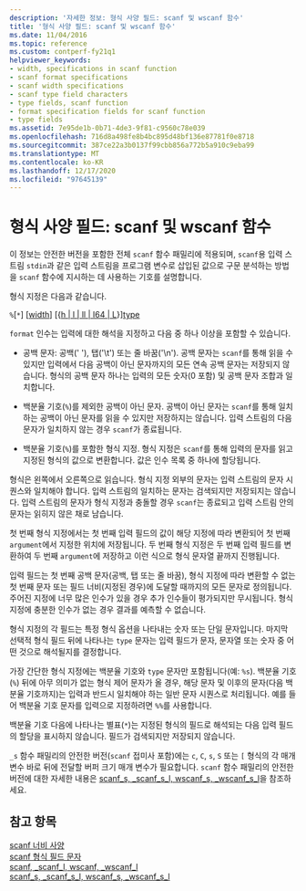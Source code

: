 ```yaml
---
description: '자세한 정보: 형식 사양 필드: scanf 및 wscanf 함수'
title: '형식 사양 필드: scanf 및 wscanf 함수'
ms.date: 11/04/2016
ms.topic: reference
ms.custom: contperf-fy21q1
helpviewer_keywords:
- width, specifications in scanf function
- scanf format specifications
- scanf width specifications
- scanf type field characters
- type fields, scanf function
- format specification fields for scanf function
- type fields
ms.assetid: 7e95de1b-0b71-4de3-9f81-c9560c78e039
ms.openlocfilehash: 716d8a498fe8b4bc895d48bf136e87781f0e8718
ms.sourcegitcommit: 387ce22a3b0137f99cbb856a772b5a910c9eba99
ms.translationtype: MT
ms.contentlocale: ko-KR
ms.lasthandoff: 12/17/2020
ms.locfileid: "97645139"
---
```

# <a name="format-specification-fields-scanf-and-wscanf-functions"></a>형식 사양 필드: scanf 및 wscanf 함수

이 정보는 안전한 버전을 포함한 전체 `scanf` 함수 패밀리에 적용되며, `scanf`용 입력 스트림 `stdin`과 같은 입력 스트림을 프로그램 변수로 삽입된 값으로 구문 분석하는 방법을 `scanf` 함수에 지시하는 데 사용하는 기호를 설명합니다.

형식 지정은 다음과 같습니다.

`%`[`*`] [[width](../c-runtime-library/scanf-width-specification.md)] [{[h &#124; l &#124; ll &#124; I64 &#124; L](../c-runtime-library/scanf-width-specification.md)}][type](../c-runtime-library/scanf-type-field-characters.md)

`format` 인수는 입력에 대한 해석을 지정하고 다음 중 하나 이상을 포함할 수 있습니다.

- 공백 문자: 공백(' '), 탭('\t') 또는 줄 바꿈('\n'). 공백 문자는 `scanf`를 통해 읽을 수 있지만 입력에서 다음 공백이 아닌 문자까지의 모든 연속 공백 문자는 저장되지 않습니다. 형식의 공백 문자 하나는 입력의 모든 숫자(0 포함) 및 공백 문자 조합과 일치합니다.

- 백분율 기호(`%`)를 제외한 공백이 아닌 문자. 공백이 아닌 문자는 `scanf`를 통해 일치하는 공백이 아닌 문자를 읽을 수 있지만 저장하지는 않습니다. 입력 스트림의 다음 문자가 일치하지 않는 경우 `scanf`가 종료됩니다.

- 백분율 기호(`%`)를 포함한 형식 지정. 형식 지정은 `scanf`를 통해 입력의 문자를 읽고 지정된 형식의 값으로 변환합니다. 값은 인수 목록 중 하나에 할당됩니다.

형식은 왼쪽에서 오른쪽으로 읽습니다. 형식 지정 외부의 문자는 입력 스트림의 문자 시퀀스와 일치해야 합니다. 입력 스트림의 일치하는 문자는 검색되지만 저장되지는 않습니다. 입력 스트림의 문자가 형식 지정과 충돌할 경우 `scanf`는 종료되고 입력 스트림 안의 문자는 읽히지 않은 채로 남습니다.

첫 번째 형식 지정에서는 첫 번째 입력 필드의 값이 해당 지정에 따라 변환되어 첫 번째 `argument`에서 지정한 위치에 저장됩니다. 두 번째 형식 지정은 두 번째 입력 필드를 변환하여 두 번째 `argument`에 저장하고 이런 식으로 형식 문자열 끝까지 진행됩니다.

입력 필드는 첫 번째 공백 문자(공백, 탭 또는 줄 바꿈), 형식 지정에 따라 변환할 수 없는 첫 번째 문자 또는 필드 너비(지정된 경우)에 도달할 때까지의 모든 문자로 정의됩니다. 주어진 지정에 너무 많은 인수가 있을 경우 추가 인수들이 평가되지만 무시됩니다. 형식 지정에 충분한 인수가 없는 경우 결과를 예측할 수 없습니다.

형식 지정의 각 필드는 특정 형식 옵션을 나타내는 숫자 또는 단일 문자입니다. 마지막 선택적 형식 필드 뒤에 나타나는 `type` 문자는 입력 필드가 문자, 문자열 또는 숫자 중 어떤 것으로 해석될지를 결정합니다.

가장 간단한 형식 지정에는 백분율 기호와 `type` 문자만 포함됩니다(예: `%s`). 백분율 기호(`%`) 뒤에 아무 의미가 없는 형식 제어 문자가 올 경우, 해당 문자 및 이후의 문자(다음 백분율 기호까지)는 입력과 반드시 일치해야 하는 일반 문자 시퀀스로 처리됩니다. 예를 들어 백분율 기호 문자를 입력으로 지정하려면 `%%`를 사용합니다.

백분율 기호 다음에 나타나는 별표(`*`)는 지정된 형식의 필드로 해석되는 다음 입력 필드의 할당을 표시하지 않습니다. 필드가 검색되지만 저장되지 않습니다.

`_s` 함수 패밀리의 안전한 버전(`scanf` 접미사 포함)에는 `c`, `C`, `s`, `S` 또는 `[` 형식의 각 매개 변수 바로 뒤에 전달할 버퍼 크기 매개 변수가 필요합니다. `scanf` 함수 패밀리의 안전한 버전에 대한 자세한 내용은 [scanf_s, _scanf_s_l, wscanf_s, _wscanf_s_l](../c-runtime-library/reference/scanf-s-scanf-s-l-wscanf-s-wscanf-s-l.md)을 참조하세요.

## <a name="see-also"></a>참고 항목

[scanf 너비 사양](../c-runtime-library/scanf-width-specification.md)<br/>
[scanf 형식 필드 문자](../c-runtime-library/scanf-type-field-characters.md)<br/>
[scanf, _scanf_l, wscanf, _wscanf_l](../c-runtime-library/reference/scanf-scanf-l-wscanf-wscanf-l.md)<br/>
[scanf_s, _scanf_s_l, wscanf_s, _wscanf_s_l](../c-runtime-library/reference/scanf-s-scanf-s-l-wscanf-s-wscanf-s-l.md)

